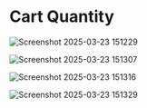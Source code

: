 # Cart Quantity

![Screenshot 2025-03-23 151229](https://github.com/user-attachments/assets/1dca72ac-94df-44da-be5f-770c7cfc478e)

![Screenshot 2025-03-23 151307](https://github.com/user-attachments/assets/ac3f2eac-2a20-48b6-9dc8-095f3bcc29f8)

![Screenshot 2025-03-23 151316](https://github.com/user-attachments/assets/2e8c6f02-9297-499f-91cd-d1a9dd32549d)

![Screenshot 2025-03-23 151329](https://github.com/user-attachments/assets/6fa51fc5-4a62-4c6a-808d-4a4c77333bb3)
